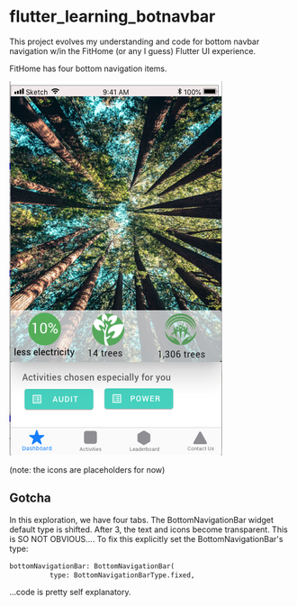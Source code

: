 # flutter_learning_botnavbar

This project evolves my understanding and code for bottom navbar navigation w/in the FitHome (or any I guess) Flutter UI experience.

FitHome has four bottom navigation items. 
   
![FitHome Dashboard](https://github.com/BitKnitting/Flutter_learning_botnavbar/blob/master/doc_images/FitHome_dashboard.png)

(note: the icons are placeholders for now)  
## Gotcha 
In this exploration, we have four tabs.  The BottomNavigationBar widget default type is shifted.  After 3, the text and icons become transparent.  This is SO NOT OBVIOUS....
To fix this explicitly set the BottomNavigationBar's type:
```
bottomNavigationBar: BottomNavigationBar(
          type: BottomNavigationBarType.fixed,
```          
...code is pretty self explanatory.
